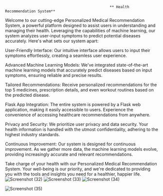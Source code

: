                                                     ** Health Recommendation System**


Welcome to our cutting-edge Personalized Medical Recommendation System, a powerful platform designed to assist users in understanding and managing their health. Leveraging the capabilities of machine learning, our system analyzes user-input symptoms to predict potential diseases accurately. Here's what sets our system apart:

User-Friendly Interface: Our intuitive interface allows users to input their symptoms effortlessly, creating a seamless user experience.

Advanced Machine Learning Models: We've integrated state-of-the-art machine learning models that accurately predict diseases based on input symptoms, ensuring reliable and precise results.

Tailored Recommendations: Receive personalized recommendations for the top 5 medicines, prescription details, and even workout routines based on the predicted disease.

Flask App Integration: The entire system is powered by a Flask web application, making it easily accessible to users. Experience the convenience of accessing healthcare recommendations from anywhere.

Privacy and Security: We prioritize user privacy and data security. Your health information is handled with the utmost confidentiality, adhering to the highest industry standards.

Continuous Improvement: Our system is designed for continuous improvement. As we gather more data, the machine learning models evolve, providing increasingly accurate and relevant recommendations.

Take charge of your health with our Personalized Medical Recommendation System. Your well-being is our priority, and we're dedicated to providing you with the tools and insights you need for a healthier, happier life.
![Screenshot (32)](https://github.com/user-attachments/assets/a5257c4b-bd92-4140-a252-698716ffe4af)
![Screenshot (33)](https://github.com/user-attachments/assets/897be15d-8016-420d-a1d6-bdb520b7e2f1)
![Screenshot (34)](https://github.com/user-attachments/assets/4a0a8fa7-5881-4746-808a-3d9e91e4a28f)

![Screenshot (35)](https://github.com/user-attachments/assets/7f94b64b-de59-4aee-a151-91c92a8f4031)
